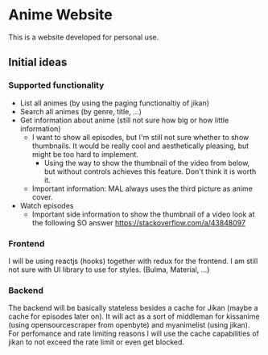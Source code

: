 # Anime Website

This is a website developed for personal use.

## Initial ideas

### Supported functionality

* List all animes (by using the paging functionaltiy of jikan)
* Search all animes (by genre, title, ...)
* Get information about anime (still not sure how big or how little information)
  * I want to show all episodes, but I'm still not sure whether to show thumbnails. It would be really cool and aesthetically pleasing, but might be too hard to implement.
    * Using the way to show the thumbnail of the video from below, but without controls achieves this feature. Don't think it is worth it.
  * Important information: MAL always uses the third picture as anime cover.
* Watch episodes
  * Important side information to show the thumbnail of a video look at the following SO answer https://stackoverflow.com/a/43848097

### Frontend

I will be using reactjs (hooks) together with redux for the frontend.
I am still not sure with UI library to use for styles. (Bulma, Material, ...)

### Backend

The backend will be basically stateless besides a cache for Jikan (maybe a cache for episodes later on). It will act as a sort of middleman for kissanime (using opensourcescraper from openbyte) and myanimelist (using jikan).
For perfomance and rate limiting reasons I will use the cache capabilities of jikan to not exceed the rate limit or even get blocked.
